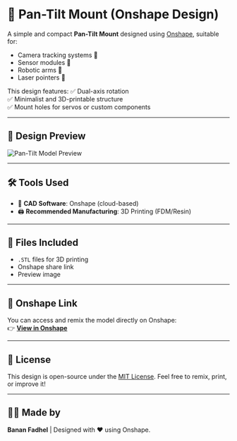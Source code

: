 # 🎯 Pan-Tilt Mount (Onshape Design)

A simple and compact **Pan-Tilt Mount** designed using [Onshape](https://www.onshape.com/), suitable for:
- Camera tracking systems 🎥
- Sensor modules 📡
- Robotic arms 🤖
- Laser pointers 🔦

This design features:
✅ Dual-axis rotation  
✅ Minimalist and 3D-printable structure  
✅ Mount holes for servos or custom components

---

## 📐 Design Preview

![Pan-Tilt Model Preview](./10b20bfa-08bc-4c5c-b92b-6d405ef7cdc8.png)

---

## 🛠️ Tools Used
- 🧩 **CAD Software**: Onshape (cloud-based)
- 🖨️ **Recommended Manufacturing**: 3D Printing (FDM/Resin)

---

## 🧰 Files Included
- `.STL` files for 3D printing
- Onshape share link
- Preview image

---

## 🔗 Onshape Link
You can access and remix the model directly on Onshape:  
👉 [**View in Onshape**](https://cad.onshape.com/documents/76e798c727d38ce7080ddd89/w/c05dda94c21eb214ba274f3c/e/6536e7d76786d1f84266ab3c?renderMode=0&uiState=688f1fce2d96e6706e742429)

---

## 📄 License
This design is open-source under the [MIT License](LICENSE). Feel free to remix, print, or improve it!

---

## 🙋‍♀️ Made by
**Banan Fadhel** | Designed with ❤️ using Onshape.
